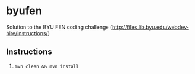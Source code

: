 # byufen
Solution to the BYU FEN coding challenge (http://files.lib.byu.edu/webdev-hire/instructions/)

## Instructions
1) ``mvn clean && mvn install``